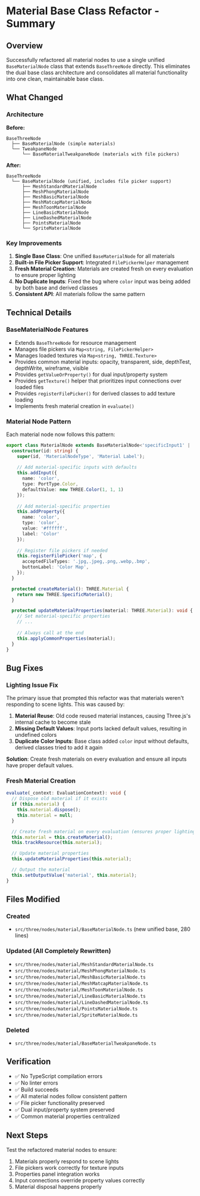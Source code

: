 # Material Base Class Refactor - Summary

## Overview

Successfully refactored all material nodes to use a single unified `BaseMaterialNode` class that extends `BaseThreeNode` directly. This eliminates the dual base class architecture and consolidates all material functionality into one clean, maintainable base class.

## What Changed

### Architecture

**Before:**
```
BaseThreeNode
  ├── BaseMaterialNode (simple materials)
  └── TweakpaneNode
      └── BaseMaterialTweakpaneNode (materials with file pickers)
```

**After:**
```
BaseThreeNode
  └── BaseMaterialNode (unified, includes file picker support)
      ├── MeshStandardMaterialNode
      ├── MeshPhongMaterialNode
      ├── MeshBasicMaterialNode
      ├── MeshMatcapMaterialNode
      ├── MeshToonMaterialNode
      ├── LineBasicMaterialNode
      ├── LineDashedMaterialNode
      ├── PointsMaterialNode
      └── SpriteMaterialNode
```

### Key Improvements

1. **Single Base Class**: One unified `BaseMaterialNode` for all materials
2. **Built-in File Picker Support**: Integrated `FilePickerHelper` management
3. **Fresh Material Creation**: Materials are created fresh on every evaluation to ensure proper lighting
4. **No Duplicate Inputs**: Fixed the bug where `color` input was being added by both base and derived classes
5. **Consistent API**: All materials follow the same pattern

## Technical Details

### BaseMaterialNode Features

- Extends `BaseThreeNode` for resource management
- Manages file pickers via `Map<string, FilePickerHelper>`
- Manages loaded textures via `Map<string, THREE.Texture>`
- Provides common material inputs: opacity, transparent, side, depthTest, depthWrite, wireframe, visible
- Provides `getValueOrProperty()` for dual input/property system
- Provides `getTexture()` helper that prioritizes input connections over loaded files
- Provides `registerFilePicker()` for derived classes to add texture loading
- Implements fresh material creation in `evaluate()`

### Material Node Pattern

Each material node now follows this pattern:

```typescript
export class MaterialNode extends BaseMaterialNode<'specificInput1' | 'specificInput2'> {
  constructor(id: string) {
    super(id, 'MaterialNodeType', 'Material Label');
    
    // Add material-specific inputs with defaults
    this.addInput({ 
      name: 'color', 
      type: PortType.Color, 
      defaultValue: new THREE.Color(1, 1, 1) 
    });
    
    // Add material-specific properties
    this.addProperty({ 
      name: 'color', 
      type: 'color', 
      value: '#ffffff', 
      label: 'Color' 
    });
    
    // Register file pickers if needed
    this.registerFilePicker('map', {
      acceptedFileTypes: '.jpg,.jpeg,.png,.webp,.bmp',
      buttonLabel: 'Color Map',
    });
  }

  protected createMaterial(): THREE.Material {
    return new THREE.SpecificMaterial();
  }

  protected updateMaterialProperties(material: THREE.Material): void {
    // Set material-specific properties
    // ...
    
    // Always call at the end
    this.applyCommonProperties(material);
  }
}
```

## Bug Fixes

### Lighting Issue Fix

The primary issue that prompted this refactor was that materials weren't responding to scene lights. This was caused by:

1. **Material Reuse**: Old code reused material instances, causing Three.js's internal cache to become stale
2. **Missing Default Values**: Input ports lacked default values, resulting in undefined colors
3. **Duplicate Color Inputs**: Base class added `color` input without defaults, derived classes tried to add it again

**Solution**: Create fresh materials on every evaluation and ensure all inputs have proper default values.

### Fresh Material Creation

```typescript
evaluate(_context: EvaluationContext): void {
  // Dispose old material if it exists
  if (this.material) {
    this.material.dispose();
    this.material = null;
  }

  // Create fresh material on every evaluation (ensures proper lighting)
  this.material = this.createMaterial();
  this.trackResource(this.material);

  // Update material properties
  this.updateMaterialProperties(this.material);

  // Output the material
  this.setOutputValue('material', this.material);
}
```

## Files Modified

### Created
- `src/three/nodes/material/BaseMaterialNode.ts` (new unified base, 280 lines)

### Updated (All Completely Rewritten)
- `src/three/nodes/material/MeshStandardMaterialNode.ts`
- `src/three/nodes/material/MeshPhongMaterialNode.ts`
- `src/three/nodes/material/MeshBasicMaterialNode.ts`
- `src/three/nodes/material/MeshMatcapMaterialNode.ts`
- `src/three/nodes/material/MeshToonMaterialNode.ts`
- `src/three/nodes/material/LineBasicMaterialNode.ts`
- `src/three/nodes/material/LineDashedMaterialNode.ts`
- `src/three/nodes/material/PointsMaterialNode.ts`
- `src/three/nodes/material/SpriteMaterialNode.ts`

### Deleted
- `src/three/nodes/material/BaseMaterialTweakpaneNode.ts`

## Verification

- ✅ No TypeScript compilation errors
- ✅ No linter errors
- ✅ Build succeeds
- ✅ All material nodes follow consistent pattern
- ✅ File picker functionality preserved
- ✅ Dual input/property system preserved
- ✅ Common material properties centralized

## Next Steps

Test the refactored material nodes to ensure:
1. Materials properly respond to scene lights
2. File pickers work correctly for texture inputs
3. Properties panel integration works
4. Input connections override property values correctly
5. Material disposal happens properly

